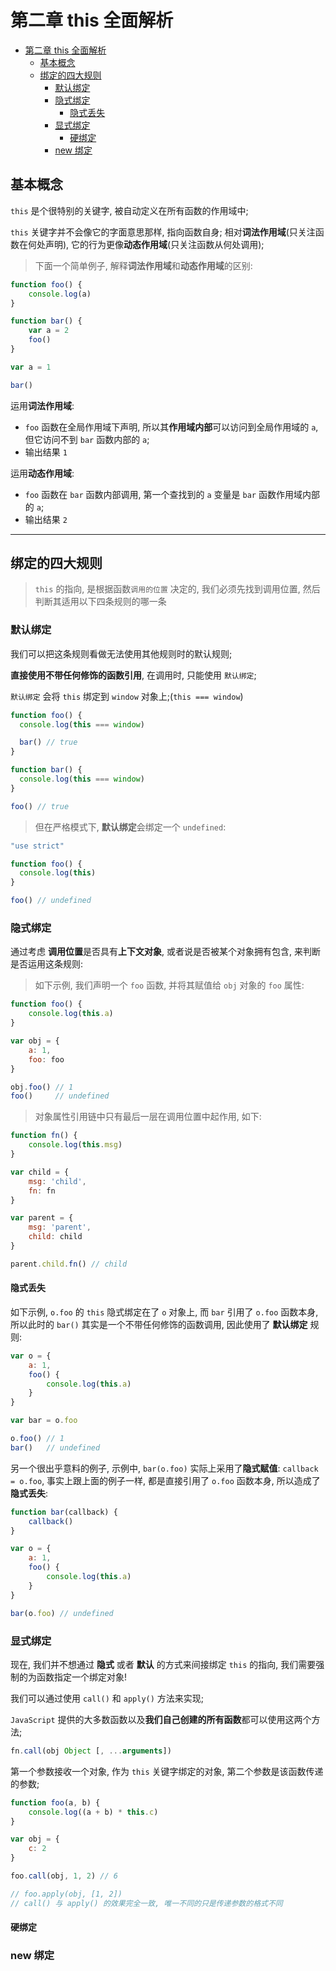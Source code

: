 # 第二章 this 全面解析

<!-- TOC -->

- [第二章 this 全面解析](#第二章-this-全面解析)
  - [基本概念](#基本概念)
  - [绑定的四大规则](#绑定的四大规则)
    - [默认绑定](#默认绑定)
    - [隐式绑定](#隐式绑定)
      - [隐式丢失](#隐式丢失)
    - [显式绑定](#显式绑定)
      - [硬绑定](#硬绑定)
    - [new 绑定](#new-绑定)

<!-- /TOC -->

## 基本概念
`this` 是个很特别的关键字, 被自动定义在所有函数的作用域中;

`this` 关键字并不会像它的字面意思那样, 指向函数自身; 相对**词法作用域**(只关注函数在何处声明), 它的行为更像**动态作用域**(只关注函数从何处调用);

> 下面一个简单例子, 解释**词法作用域**和**动态作用域**的区别:

``` javascript
function foo() {
    console.log(a)
}

function bar() {
    var a = 2
    foo()
}

var a = 1

bar()
```

运用**词法作用域**:

- `foo` 函数在全局作用域下声明, 所以其**作用域内部**可以访问到全局作用域的 `a`, 但它访问不到 `bar` 函数内部的 `a`;
- 输出结果 `1`

运用**动态作用域**:

- `foo` 函数在 `bar` 函数内部调用, 第一个查找到的 `a` 变量是 `bar` 函数作用域内部的 `a`;
- 输出结果 `2`

---

## 绑定的四大规则

> `this` 的指向, 是根据函数`调用的位置` 决定的, 我们必须先找到调用位置, 然后判断其适用以下四条规则的哪一条

### 默认绑定

我们可以把这条规则看做无法使用其他规则时的默认规则;

**直接使用不带任何修饰的函数引用**, 在调用时, 只能使用 `默认绑定`;

`默认绑定` 会将 `this` 绑定到 `window` 对象上;(`this === window`)

``` javascript
function foo() {
  console.log(this === window)

  bar() // true
}

function bar() {
  console.log(this === window)
}

foo() // true
```

> 但在严格模式下, **默认绑定**会绑定一个 `undefined`:

``` javascript
"use strict"

function foo() {
  console.log(this)
}

foo() // undefined
```

### 隐式绑定

通过考虑 **调用位置**是否具有**上下文对象**, 或者说是否被某个对象拥有包含, 来判断是否运用这条规则:

> 如下示例, 我们声明一个 `foo` 函数, 并将其赋值给 `obj` 对象的 `foo` 属性:

``` javascript
function foo() {
    console.log(this.a)
}

var obj = {
    a: 1,
    foo: foo
}

obj.foo() // 1
foo()     // undefined
```

> 对象属性引用链中只有最后一层在调用位置中起作用, 如下:

``` javascript
function fn() {
    console.log(this.msg)
}

var child = {
    msg: 'child',
    fn: fn
}

var parent = {
    msg: 'parent',
    child: child
}

parent.child.fn() // child
```

#### 隐式丢失

如下示例, `o.foo` 的 `this` 隐式绑定在了 `o` 对象上, 而 `bar` 引用了 `o.foo` 函数本身, 所以此时的 `bar()` 其实是一个不带任何修饰的函数调用, 因此使用了 **默认绑定** 规则:

``` javascript
var o = {
    a: 1,
    foo() {
        console.log(this.a)
    }
}

var bar = o.foo

o.foo() // 1
bar()   // undefined
```

另一个很出乎意料的例子, 示例中, `bar(o.foo)` 实际上采用了**隐式赋值**: `callback = o.foo`, 事实上跟上面的例子一样, 都是直接引用了 `o.foo` 函数本身, 所以造成了 **隐式丢失**:

``` javascript
function bar(callback) {
    callback()
}

var o = {
    a: 1,
    foo() {
        console.log(this.a)
    }
}

bar(o.foo) // undefined
```

### 显式绑定

现在, 我们并不想通过 **隐式** 或者 **默认** 的方式来间接绑定 `this` 的指向, 我们需要强制的为函数指定一个绑定对象!

我们可以通过使用 `call()` 和 `apply()` 方法来实现;

`JavaScript` 提供的大多数函数以及**我们自己创建的所有函数**都可以使用这两个方法;

``` javascript
fn.call(obj Object [, ...arguments])
```

第一个参数接收一个对象, 作为 `this` 关键字绑定的对象, 第二个参数是该函数传递的参数;

``` javascript
function foo(a, b) {
    console.log((a + b) * this.c)
}

var obj = {
    c: 2
}

foo.call(obj, 1, 2) // 6

// foo.apply(obj, [1, 2])
// call() 与 apply() 的效果完全一致, 唯一不同的只是传递参数的格式不同
```

#### 硬绑定

### new 绑定
